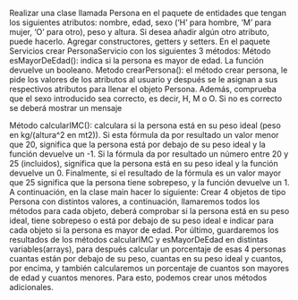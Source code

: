 Realizar una clase llamada Persona en el paquete de entidades que tengan los siguientes atributos: nombre, edad, sexo (‘H’ para hombre, ‘M’ para mujer, ‘O’ para otro), peso y altura. Si desea añadir algún otro atributo, puede hacerlo. Agregar constructores, getters y setters.
En el paquete Servicios crear PersonaServicio con los siguientes 3 métodos:
Método esMayorDeEdad(): indica si la persona es mayor de edad. La función devuelve un booleano.
Metodo crearPersona(): el método crear persona, le pide los valores de los atributos al usuario y después se le asignan a sus respectivos atributos para llenar el objeto Persona. Además, comprueba que el sexo introducido sea correcto, es decir, H, M o O. Si no es correcto se deberá mostrar un mensaje


Método calcularIMC(): calculara si la persona está en su peso ideal (peso en kg/(altura^2 en mt2)). Si esta fórmula da por resultado un valor menor que 20, significa que la persona está por debajo de su peso ideal y la función devuelve un -1. Si la fórmula da por resultado un número entre 20 y 25 (incluidos), significa que la persona está en su peso ideal y la función devuelve un 0. Finalmente, si el resultado de la fórmula es un valor mayor que 25 significa que la persona tiene sobrepeso, y la función devuelve un 1.
A continuación, en la clase main hacer lo siguiente:
Crear 4 objetos de tipo Persona con distintos valores, a continuación, llamaremos todos los métodos para cada objeto, deberá comprobar si la persona está en su peso ideal, tiene sobrepeso o está por debajo de su peso ideal e indicar para cada objeto si la persona es mayor de edad.
Por último, guardaremos los resultados de los métodos calcularIMC y esMayorDeEdad en distintas variables(arrays), para después calcular un porcentaje de esas 4 personas cuantas están por debajo de su peso, cuantas en su peso ideal y cuantos, por encima, y también calcularemos un porcentaje de cuantos son mayores de edad y cuantos menores. Para esto, podemos crear unos métodos adicionales.